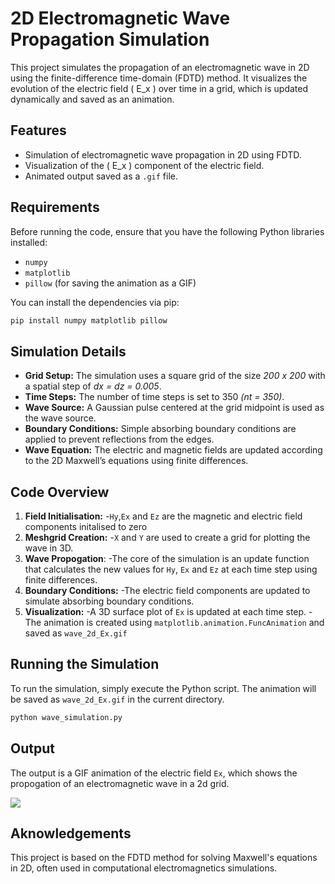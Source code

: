 # 2D Electromagnetic Wave Propagation Simulation

This project simulates the propagation of an electromagnetic wave in 2D using the finite-difference time-domain (FDTD) method. It visualizes the evolution of the electric field \( E_x \) over time in a grid, which is updated dynamically and saved as an animation.

## Features
- Simulation of electromagnetic wave propagation in 2D using FDTD.
- Visualization of the \( E_x \) component of the electric field.
- Animated output saved as a `.gif` file.

## Requirements
Before running the code, ensure that you have the following Python libraries installed:
- `numpy`
- `matplotlib`
- `pillow` (for saving the animation as a GIF)

You can install the dependencies via pip:

```bash
pip install numpy matplotlib pillow
```

## Simulation Details
- **Grid Setup:** The simulation uses a square grid of the size *200 x 200* with a spatial step of *dx = dz = 0.005*.
- **Time Steps:** The number of time steps is set to 350 *(nt = 350)*.
- **Wave Source:** A Gaussian pulse centered at the grid midpoint is used as the wave source.
- **Boundary Conditions:** Simple absorbing boundary conditions are applied to prevent reflections from the edges.
- **Wave Equation:** The electric and magnetic fields are updated according to the 2D Maxwell’s equations using finite differences.

## Code Overview
1. **Field Initialisation:**
   -`Hy`,`Ex` and `Ez` are the magnetic and electric field components initalised to zero
2. **Meshgrid Creation:**
   -`X` and `Y` are used to create a grid for plotting the wave in 3D.
3. **Wave Propogation**:
   -The core of the simulation is an update function that calculates the new values for `Hy`, `Ex` and `Ez` at each time step using finite differences.
4. **Boundary Conditions:**
   -The electric field components are updated to simulate absorbing boundary conditions.
5. **Visualization:**
   -A 3D surface plot of `Ex` is updated at each time step.
   -The animation is created using `matplotlib.animation.FuncAnimation` and saved as `wave_2d_Ex.gif`

## Running the Simulation
To run the simulation, simply execute the Python script. The animation will be saved as `wave_2d_Ex.gif` in the current directory.

```bash
python wave_simulation.py
```

## Output
The output is a GIF animation of the electric field `Ex`, which shows the propogation of an electromagnetic wave in a 2d grid.

![](https://github.com/ImsaraSamarasinghe/2D-FDTD-Maxwells/blob/main/wave_2d_Hy.gif)

## Aknowledgements
This project is based on the FDTD method for solving Maxwell's equations in 2D, often used in computational electromagnetics simulations.
